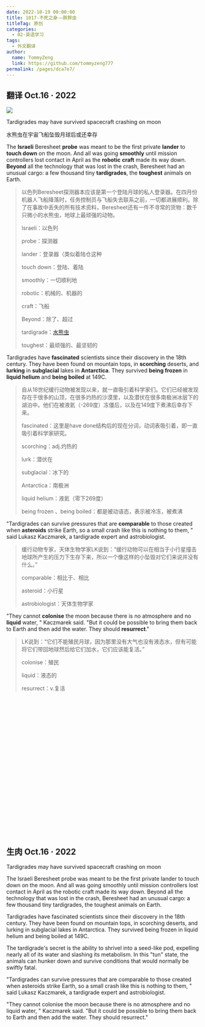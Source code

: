 ```yaml
---
date: 2022-10-19 00:00:00
title: 1017-不死之身——胖胖虫
titleTag: 原创
categories: 
  - 02-英语学习
tags: 
  - 外文翻译
author: 
  name: TommyZeng
  link: https://github.com/tommyzeng777
permalink: /pages/dca7e7/
---
```


## 翻译 Oct.16 · 2022

![](https://testingcf.jsdelivr.net/gh/TommyZeng777/picgo/img/202210180055215.png)



Tardigrades may have survived spacecraft crashing on moon

水熊虫在宇宙飞船坠毁月球后或还幸存



The **Israeli** Beresheet **probe** was meant to be the first private **lander** to **touch down** on the moon. And all was going **smoothly** until mission controllers lost contact in April as the **robotic** **craft** made its way down. **Beyond** all the technology that was lost in the crash, Beresheet had an unusual cargo: a few thousand tiny **tardigrades**, the **toughest** animals on Earth.<!-- more -->

> 以色列Beresheet探测器本应该是第一个登陆月球的私人登录器。在四月份机器人飞船降落时，任务控制员与飞船失去联系之前，一切都进展顺利。除了在事故中丢失的所有技术资料，Beresheet还有一件不寻常的货物：数千只微小的水熊虫，地球上最顽强的动物。
>
> Israeli：以色列
>
> probe：探测器
>
> lander：登录器（类似着陆仓这种
>
> touch down：登陆、着陆
>
> smoothly：一切顺利地
>
> robotic：机械的、机器的
>
> craft：飞船
>
> Beyond：除了、超过
>
> tardigrade：[水熊虫](https://baike.baidu.com/item/水熊/7744100)
>
> toughest：最顽强的、最坚韧的

Tardigrades have **fascinated** scientists since their discovery in the 18th century. They have been found on mountain tops, in **scorching** deserts, and **lurking** in **subglacial** lakes in **Antarctica**. They survived **being frozen** in **liquid helium** and **being boiled** at 149C.

> 自从18世纪缓行动物被发现以来，就一直吸引着科学家们。它们已经被发现存在于很多的山顶，在很多灼热的沙漠里，以及潜伏在很多南极洲冰层下的湖泊中。他们在被液氦（-269度）冻僵后，以及在149度下煮沸后幸存下来。
>
> fascinated：这里是have done结构后的现在分词，动词表吸引着，即一直吸引着科学家研究。
>
> scorching：adj.灼热的
>
> lurk：潜伏在
>
> subglacial：冰下的
>
> Antarctica：南极洲
>
> liquid helium：液氦（零下269度）
>
> being frozen 、being boiled：都是被动语态，表示被冷冻，被煮沸

"Tardigrades can survive pressures that are **comparable** to those created when **asteroids** strike Earth, so a small crash like this is nothing to them, " said Lukasz Kaczmarek, a tardigrade expert and astrobiologist.

> 缓行动物专家，天体生物学家LK说到：“缓行动物可以在相当于小行星撞击地球所产生的压力下生存下来，所以一个像这样的小坠毁对它们来说并没有什么。”
>
> comparable：相比于、相比
>
> asteroid：小行星
>
> astrobiologist：天体生物学家

"They cannot **colonise** the moon because there is no atmosphere and no **liquid** water, " Kaczmarek said. "But it could be possible to bring them back to Earth and then add the water. They should **resurrect**."

> LK说到：“它们不能殖民月球，因为那里没有大气也没有液态水，但有可能将它们带回地球然后给它们加水，它们应该能复活。”
>
> colonise：殖民
>
> liquid：液态的
>
> resurrect：v.复活

<br><br><br><br><br><br><br><br><br><br><br><br><br><br><br><br><br><br><br><br><br>

## 生肉 Oct.16 · 2022

Tardigrades may have survived spacecraft crashing on moon

The Israeli Beresheet probe was meant to be the first private lander to touch down on the moon. And all was going smoothly until mission controllers lost contact in April as the robotic craft made its way down. Beyond all the technology that was lost in the crash, Beresheet had an unusual cargo: a few thousand tiny tardigrades, the toughest animals on Earth.

Tardigrades have fascinated scientists since their discovery in the 18th century. They have been found on mountain tops, in scorching deserts, and lurking in subglacial lakes in Antarctica. They survived being frozen in liquid helium and being boiled at 149C.

The tardigrade's secret is the ability to shrivel into a seed-like pod, expelling nearly all of its water and slashing its metabolism. In this "tun" state, the animals can hunker down and survive conditions that would normally be swiftly fatal.

"Tardigrades can survive pressures that are comparable to those created when asteroids strike Earth, so a small crash like this is nothing to them, " said Lukasz Kaczmarek, a tardigrade expert and astrobiologist.

"They cannot colonise the moon because there is no atmosphere and no liquid water, " Kaczmarek said. "But it could be possible to bring them back to Earth and then add the water. They should resurrect."